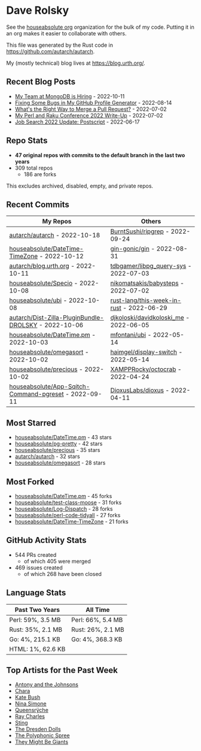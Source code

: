 
# Dave Rolsky

See the [houseabsolute org](https://github.com/houseabsolute) organization for
the bulk of my code. Putting it in an org makes it easier to collaborate with
others.

This file was generated by the Rust code in
https://github.com/autarch/autarch.

My (mostly technical) blog lives at https://blog.urth.org/.

## Recent Blog Posts

- [My Team at MongoDB is Hiring](https://blog.urth.org/2022/10/11/my-team-at-mongodb-is-hiring/) - 2022-10-11
- [Fixing Some Bugs in My GitHub Profile Generator](https://blog.urth.org/2022/08/14/fixing-some-bugs-in-my-github-profile-generator/) - 2022-08-14
- [What&#39;s the Right Way to Merge a Pull Request?](https://blog.urth.org/2022/07/02/what-s-the-right-way-to-merge-a-pull-request/) - 2022-07-02
- [My Perl and Raku Conference 2022 Write-Up](https://blog.urth.org/2022/07/02/my-perl-and-raku-conference-2022-write-up/) - 2022-07-02
- [Job Search 2022 Update: Postscript](https://blog.urth.org/2022/06/17/job-search-2022-update-postscript/) - 2022-06-17


## Repo Stats
- **47 original repos with commits to the default branch in the last two years**
- 309 total repos
  - 186 are forks

This excludes archived, disabled, empty, and private repos.

## Recent Commits
| My Repos | Others |
|----------|--------|
| [autarch/autarch](https://github.com/autarch/autarch) - 2022-10-18              | [BurntSushi/ripgrep](https://github.com/BurntSushi/ripgrep) - 2022-09-24                |
| [houseabsolute/DateTime-TimeZone](https://github.com/houseabsolute/DateTime-TimeZone) - 2022-10-12              | [gin-gonic/gin](https://github.com/gin-gonic/gin) - 2022-08-31                |
| [autarch/blog.urth.org](https://github.com/autarch/blog.urth.org) - 2022-10-11              | [tdbgamer/libpg_query-sys](https://github.com/tdbgamer/libpg_query-sys) - 2022-07-03                |
| [houseabsolute/Specio](https://github.com/houseabsolute/Specio) - 2022-10-08              | [nikomatsakis/babysteps](https://github.com/nikomatsakis/babysteps) - 2022-07-02                |
| [houseabsolute/ubi](https://github.com/houseabsolute/ubi) - 2022-10-08              | [rust-lang/this-week-in-rust](https://github.com/rust-lang/this-week-in-rust) - 2022-06-29                |
| [autarch/Dist-Zilla-PluginBundle-DROLSKY](https://github.com/autarch/Dist-Zilla-PluginBundle-DROLSKY) - 2022-10-06              | [djkoloski/davidkoloski_me](https://github.com/djkoloski/davidkoloski_me) - 2022-06-05                |
| [houseabsolute/DateTime.pm](https://github.com/houseabsolute/DateTime.pm) - 2022-10-03              | [mfontani/ubi](https://github.com/mfontani/ubi) - 2022-05-14                |
| [houseabsolute/omegasort](https://github.com/houseabsolute/omegasort) - 2022-10-02              | [haimgel/display-switch](https://github.com/haimgel/display-switch) - 2022-05-14                |
| [houseabsolute/precious](https://github.com/houseabsolute/precious) - 2022-10-02              | [XAMPPRocky/octocrab](https://github.com/XAMPPRocky/octocrab) - 2022-04-24                |
| [houseabsolute/App-Sqitch-Command-pgreset](https://github.com/houseabsolute/App-Sqitch-Command-pgreset) - 2022-09-11              | [DioxusLabs/dioxus](https://github.com/DioxusLabs/dioxus) - 2022-04-11                |


## Most Starred
- [houseabsolute/DateTime.pm](https://github.com/houseabsolute/DateTime.pm) - 43 stars
- [houseabsolute/pg-pretty](https://github.com/houseabsolute/pg-pretty) - 42 stars
- [houseabsolute/precious](https://github.com/houseabsolute/precious) - 35 stars
- [autarch/autarch](https://github.com/autarch/autarch) - 32 stars
- [houseabsolute/omegasort](https://github.com/houseabsolute/omegasort) - 28 stars


## Most Forked
- [houseabsolute/DateTime.pm](https://github.com/houseabsolute/DateTime.pm) - 45 forks
- [houseabsolute/test-class-moose](https://github.com/houseabsolute/test-class-moose) - 31 forks
- [houseabsolute/Log-Dispatch](https://github.com/houseabsolute/Log-Dispatch) - 28 forks
- [houseabsolute/perl-code-tidyall](https://github.com/houseabsolute/perl-code-tidyall) - 27 forks
- [houseabsolute/DateTime-TimeZone](https://github.com/houseabsolute/DateTime-TimeZone) - 21 forks


## GitHub Activity Stats
- 544 PRs created
  - of which 405 were merged
- 469 issues created
  - of which 268 have been closed

## Language Stats
| Past Two Years        | All Time                |
|-----------------------|-------------------------|
| Perl: 59%, 3.5 MB              | Perl: 66%, 5.4 MB                |
| Rust: 35%, 2.1 MB              | Rust: 26%, 2.1 MB                |
| Go: 4%, 215.1 KB              | Go: 4%, 368.3 KB                |
| HTML: 1%, 62.6 KB              |                 |


## Top Artists for the Past Week
* [Antony and the Johnsons](https://musicbrainz.org/artist/90cc2464-234e-4da0-b39b-576f36e633bc)
* [Chara](https://musicbrainz.org/artist/94812064-a7c2-49d2-b6b0-b9e76289bf87)
* [Kate Bush](https://musicbrainz.org/artist/4b585938-f271-45e2-b19a-91c634b5e396)
* [Nina Simone](https://musicbrainz.org/artist/2944824d-4c26-476f-a981-be849081942f)
* [Queensrÿche](https://musicbrainz.org/artist/deeea939-7f89-4762-b09f-79269cd70d3b)
* [Ray Charles](https://musicbrainz.org/artist/2ce02909-598b-44ef-a456-151ba0a3bd70)
* [Sting](https://musicbrainz.org/artist/7944ed53-2a58-4035-9b93-140a71e41c34)
* [The Dresden Dolls](https://musicbrainz.org/artist/107c7983-0728-46ea-8550-77e698adf690)
* [The Polyphonic Spree](https://musicbrainz.org/artist/6758601f-6d57-491e-a125-037f382a5ddd)
* [They Might Be Giants](https://musicbrainz.org/artist/183d6ef6-e161-47ff-9085-063c8b897e97)

